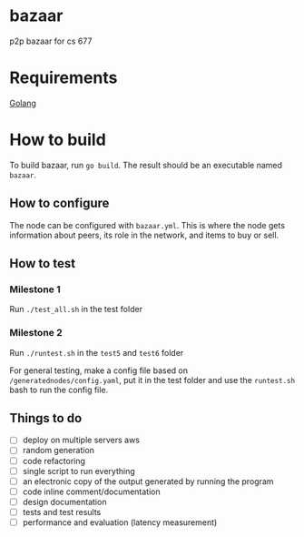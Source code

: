 # bazaar
p2p bazaar for cs 677

# Requirements
[Golang](https://golang.org)

# How to build
To build bazaar, run `go build`. The result should be an executable named `bazaar`.

## How to configure
The node can be configured with `bazaar.yml`. This is where the node gets information about peers, its role in the network, and items to buy or sell.

## How to test

### Milestone 1
Run `./test_all.sh` in the test folder

### Milestone 2
Run `./runtest.sh` in the `test5` and `test6` folder

For general testing, make a config file based on `/generatednodes/config.yaml`, put it in the test folder and use the `runtest.sh` bash to run the config file.

## Things to do
- [ ] deploy on multiple servers aws
- [ ] random generation
- [ ] code refactoring
- [ ] single script to run everything
- [ ] an electronic copy of the output generated by running the program
- [ ] code inline comment/documentation
- [ ] design documentation
- [ ] tests and test results
- [ ] performance and evaluation (latency measurement)
